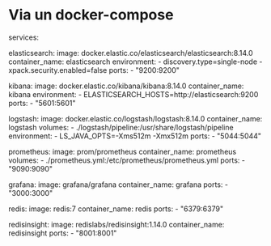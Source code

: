 
# Via un docker-compose

services:

  elasticsearch:
    image: docker.elastic.co/elasticsearch/elasticsearch:8.14.0
    container_name: elasticsearch
    environment:
      - discovery.type=single-node
      - xpack.security.enabled=false
    ports:
      - "9200:9200"

  kibana:
    image: docker.elastic.co/kibana/kibana:8.14.0
    container_name: kibana
    environment:
      - ELASTICSEARCH_HOSTS=http://elasticsearch:9200
    ports:
      - "5601:5601"

  logstash:
    image: docker.elastic.co/logstash/logstash:8.14.0
    container_name: logstash
    volumes:
      - ./logstash/pipeline:/usr/share/logstash/pipeline
    environment:
      - LS_JAVA_OPTS=-Xms512m -Xmx512m
    ports:
      - "5044:5044"

  prometheus:
    image: prom/prometheus
    container_name: prometheus
    volumes:
      - ./prometheus.yml:/etc/prometheus/prometheus.yml
    ports:
      - "9090:9090"

  grafana:
    image: grafana/grafana
    container_name: grafana
    ports:
      - "3000:3000"

  redis:
    image: redis:7
    container_name: redis
    ports:
      - "6379:6379"

  redisinsight:
    image: redislabs/redisinsight:1.14.0
    container_name: redisinsight
    ports:
      - "8001:8001" 